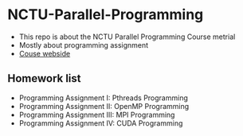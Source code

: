 # NCTU-Parallel-Programming
- This repo is about the NCTU Parallel Programming Course metrial
- Mostly about programming assignment
- [Couse webside](https://people.cs.nctu.edu.tw/~ypyou/courses/PP-f19/)
## Homework list
- Programming Assignment I: Pthreads Programming
- Programming Assignment II: OpenMP Programming
- Programming Assignment III: MPI Programming
- Programming Assignment IV: CUDA Programming
